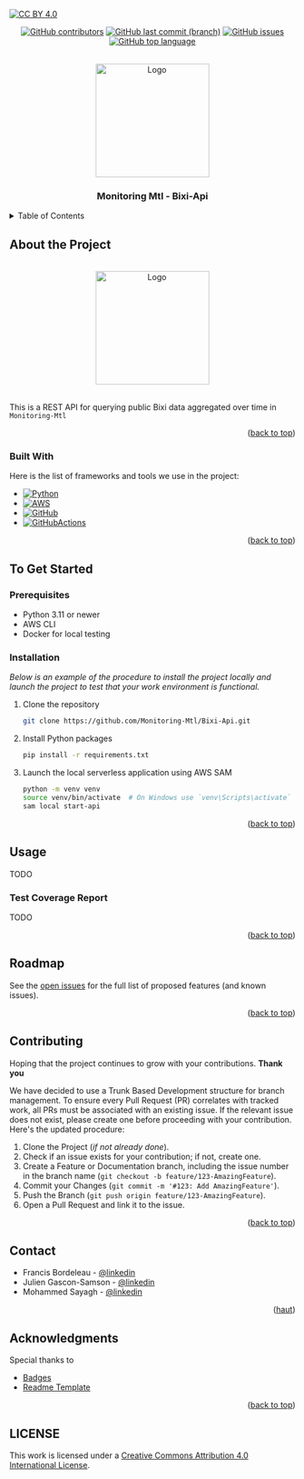 [![CC BY 4.0][cc-by-shield]][cc-by]

<!-- Improved compatibility of haut link: See: https://github.com/othneildrew/Best-README-Template/pull/73 -->

<a name="readme-top"></a>

<!--
*** Thanks for checking out the Best-README-Template. If you have a suggestion
*** that would make this better, please fork the repo and create a pull request
*** or simply open an issue with the tag "enhancement".
*** Don't forget to give the project a star!
*** Thanks again! Now go create something AMAZING! :D
-->

<!-- SHIELDS PROJET -->
<!--
*** I'm using markdown "reference style" links for readability.
*** Reference links are enclosed in brackets [ ] instead of parentheses ( ).
*** See the bottom of this document for the declaration of the reference variables
*** for contributors-url, forks-url, etc. This is an optional, concise syntax you may use.
*** https://www.markdownguide.org/basic-syntax/#reference-style-links
-->

<div align="center">

<a href="">![GitHub
contributors](https://img.shields.io/github/contributors/Monitoring-Mtl/Bixi-Api?color=green)</a>
<a href="">![GitHub last commit
(branch)](https://img.shields.io/github/last-commit/Monitoring-Mtl/Bixi-Api/main)</a>
<a href="">![GitHub
issues](https://img.shields.io/github/issues/Monitoring-Mtl/Bixi-Api)</a> <a
href="">![GitHub top
language](https://img.shields.io/github/languages/top/Monitoring-Mtl/Bixi-Api)</a>

</div>
<!-- [![MIT License][license-shield]][license-url]
[![LinkedIn][linkedin-shield]][linkedin-url] -->

<!-- LOGO ETS -->
<br />
<div align="center">
  <a href="https://www.etsmtl.ca/">
    <img src="https://www.etsmtl.ca/getmedia/a38cc621-8248-453b-a24e-ff22bd68ada5/Logo_ETS_SansTypo_FR" alt="Logo" width="200" height="200">
  </a>

  <h3 align="center">Monitoring Mtl - Bixi-Api</h3>
</div>

<!-- TABLE OF CONTENTS -->
<details>
  <summary>Table of Contents</summary>
  <ol>
    <li>
      <a href="#about-the-project">About the Project</a>
      <ul>
        <li><a href="#built-with">Built With</a></li>
      </ul>
    </li>
    <li>
      <a href="#getting-started">Getting Started</a>
      <ul>
        <li><a href="#prerequisites">Prerequisites</a></li>
        <li><a href="#installation">Installation</a></li>
      </ul>
    </li>
    <li><a href="#usage">Usage</a></li>
      <ul>
        <li><a href="#test-coverage-report">Test Coverage Report</a></li>
      </ul>
    <li><a href="#roadmap">Roadmap</a></li>
    <li><a href="#contributing">Contributing</a></li>
    <li><a href="#contact">Contact</a></li>
    <li><a href="#acknowledgments">Acknowledgments</a></li>
  </ol>
</details>

<!-- ABOUT THE PROJECT -->

## About the Project

</br>
<div align="center">
  <a href="https://www.etsmtl.ca/">
    <img src="https://github.com/Monitoring-Mtl/Serverless-API/assets/113111772/f4646e57-50f7-4394-a698-2e81f886870e" alt="Logo" width="200" height="200">
  </a>
</div>
</br>

This is a REST API for querying public Bixi data aggregated over time in
`Monitoring-Mtl`

<p align="right">(<a href="#readme-top">back to top</a>)</p>

### Built With

Here is the list of frameworks and tools we use in the project:

- [![Python][Python]][Python-url]
- [![AWS][AWS]][AWS-url]
- [![GitHub][GitHub]][GitHub-url]
- [![GitHubActions][GitHubActions]][GitHubActions-url]

<p align="right">(<a href="#readme-top">back to top</a>)</p>

<!-- TO GET STARTED -->

## To Get Started

### Prerequisites

- Python 3.11 or newer
- AWS CLI
- Docker for local testing

### Installation

_Below is an example of the procedure to install the project locally and launch
the project to test that your work environment is functional._

1. Clone the repository

   ```sh
   git clone https://github.com/Monitoring-Mtl/Bixi-Api.git
   ```

2. Install Python packages

   ```sh
   pip install -r requirements.txt
   ```

3. Launch the local serverless application using AWS SAM

   ```sh
   python -m venv venv
   source venv/bin/activate  # On Windows use `venv\Scripts\activate`
   sam local start-api
   ```

<p align="right">(<a href="#readme-top">back to top</a>)</p>

<!-- USAGE EXAMPLES -->

## Usage

TODO

### Test Coverage Report

TODO

<p align="right">(<a href="#readme-top">back to top</a>)</p>

<!-- ROADMAP -->

## Roadmap

See the [open issues](https://github.com/Monitoring-Mtl/Serverless-API/issues)
for the full list of proposed features (and known issues).

<p align="right">(<a href="#readme-top">back to top</a>)</p>

## Contributing

Hoping that the project continues to grow with your contributions. **Thank you**

We have decided to use a Trunk Based Development structure for branch
management. To ensure every Pull Request (PR) correlates with tracked work, all
PRs must be associated with an existing issue. If the relevant issue does not
exist, please create one before proceeding with your contribution. Here's the
updated procedure:

1. Clone the Project (_if not already done_).
2. Check if an issue exists for your contribution; if not, create one.
3. Create a Feature or Documentation branch, including the issue number in the
   branch name (`git checkout -b feature/123-AmazingFeature`).
4. Commit your Changes (`git commit -m '#123: Add AmazingFeature'`).
5. Push the Branch (`git push origin feature/123-AmazingFeature`).
6. Open a Pull Request and link it to the issue.

<p align="right">(<a href="#readme-top">back to top</a>)</p>

<!-- CONTACT -->

## Contact

- Francis Bordeleau -
  [@linkedin](https://www.linkedin.com/in/francis-bordeleau-b2aa273/)
- Julien Gascon-Samson -
  [@linkedin](https://www.linkedin.com/in/julien-gascon-samson-4585b11a/)
- Mohammed Sayagh -
  [@linkedin](https://www.linkedin.com/in/mohammed-sayagh-24bab978/)


<p align="right">(<a href="#readme-top">haut</a>)</p>

<!-- ACKNOWLEDGMENTS -->

## Acknowledgments

Special thanks to

- [Badges](https://github.com/Ileriayo/markdown-badges#markdown-badges)
- [Readme Template](https://github.com/othneildrew/Best-README-Template)

<p align="right">(<a href="#readme-top">back to top</a>)</p>

<!-- MARKDOWN LINKS & IMAGES -->
<!-- https://www.markdownguide.org/basic-syntax/#reference-style-links -->

[contributors-shield]:
    https://img.shields.io/github/contributors/othneildrew/Best-README-Template.svg?style=for-the-badge
[contributors-url]:
    https://github.com/Monitoring-Mtl/Serverless-API/graphs/contributors
[forks-shield]:
    https://img.shields.io/github/forks/othneildrew/Best-README-Template.svg?style=for-the-badge
[forks-url]: https://github.com/othneildrew/Best-README-Template/network/members
[stars-shield]:
    https://img.shields.io/github/stars/othneildrew/Best-README-Template.svg?style=for-the-badge
[stars-url]: https://github.com/othneildrew/Best-README-Template/stargazers
[issues-shield]:
    https://img.shields.io/github/issues/othneildrew/Best-README-Template.svg?style=for-the-badge
[issues-url]: https://github.com/othneildrew/Best-README-Template/issues
[license-shield]:
    https://img.shields.io/github/license/othneildrew/Best-README-Template.svg?style=for-the-badge
[license-url]:
    https://github.com/othneildrew/Best-README-Template/blob/master/LICENSE.txt
[linkedin-shield]:
    https://img.shields.io/badge/-LinkedIn-black.svg?style=for-the-badge&logo=linkedin&colorB=555
[linkedin-url]: https://linkedin.com/in/othneildrew
[product-screenshot]: images/screenshot.png
[AWS]:
    https://img.shields.io/badge/AWS-%23FF9900.svg?style=for-the-badge&logo=amazon-aws&logoColor=white
[AWS-url]: https://aws.amazon.com/
[GitHub]:
    https://img.shields.io/badge/github-%23121011.svg?style=for-the-badge&logo=github&logoColor=white
[GitHub-url]: https://www.github.com
[GitHubActions]:
    https://img.shields.io/badge/github%20actions-%232671E5.svg?style=for-the-badge&logo=githubactions&logoColor=white
[GitHubActions-url]: https://github.com/features/actions
[AWS]:
    https://img.shields.io/badge/AWS-%23FF9900.svg?style=for-the-badge&logo=amazon-aws&logoColor=white
[AWS-url]: https://aws.amazon.com/
[Python]:
    https://img.shields.io/badge/python-3670A0?style=for-the-badge&logo=python&logoColor=ffdd54
[Python-url]: https://docs.python.org/3/

## LICENSE

This work is licensed under a [Creative Commons Attribution 4.0 International
License][cc-by].

[cc-by]: http://creativecommons.org/licenses/by/4.0/
[cc-by-image]: https://i.creativecommons.org/l/by/4.0/88x31.png
[cc-by-shield]: https://img.shields.io/badge/License-CC%20BY%204.0-lightgrey.svg
